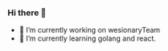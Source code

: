 ### Hi there 👋

- 🔭 I’m currently working on wesionaryTeam
- 🌱 I’m currently learning golang and react.
